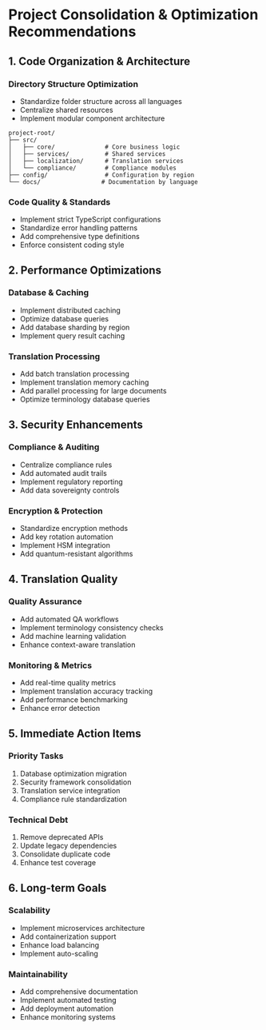 # Project Consolidation & Optimization Recommendations

## 1. Code Organization & Architecture

### Directory Structure Optimization
- Standardize folder structure across all languages
- Centralize shared resources
- Implement modular component architecture
```
project-root/
├── src/
│   ├── core/              # Core business logic
│   ├── services/          # Shared services
│   ├── localization/      # Translation services
│   └── compliance/        # Compliance modules
├── config/                # Configuration by region
└── docs/                 # Documentation by language
```

### Code Quality & Standards
- Implement strict TypeScript configurations
- Standardize error handling patterns
- Add comprehensive type definitions
- Enforce consistent coding style

## 2. Performance Optimizations

### Database & Caching
- Implement distributed caching
- Optimize database queries
- Add database sharding by region
- Implement query result caching

### Translation Processing
- Add batch translation processing
- Implement translation memory caching
- Add parallel processing for large documents
- Optimize terminology database queries

## 3. Security Enhancements

### Compliance & Auditing
- Centralize compliance rules
- Add automated audit trails
- Implement regulatory reporting
- Add data sovereignty controls

### Encryption & Protection
- Standardize encryption methods
- Add key rotation automation
- Implement HSM integration
- Add quantum-resistant algorithms

## 4. Translation Quality

### Quality Assurance
- Add automated QA workflows
- Implement terminology consistency checks
- Add machine learning validation
- Enhance context-aware translation

### Monitoring & Metrics
- Add real-time quality metrics
- Implement translation accuracy tracking
- Add performance benchmarking
- Enhance error detection

## 5. Immediate Action Items

### Priority Tasks
1. Database optimization migration
2. Security framework consolidation
3. Translation service integration
4. Compliance rule standardization

### Technical Debt
1. Remove deprecated APIs
2. Update legacy dependencies
3. Consolidate duplicate code
4. Enhance test coverage

## 6. Long-term Goals

### Scalability
- Implement microservices architecture
- Add containerization support
- Enhance load balancing
- Implement auto-scaling

### Maintainability
- Add comprehensive documentation
- Implement automated testing
- Add deployment automation
- Enhance monitoring systems
